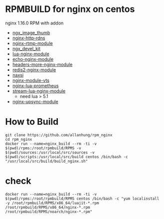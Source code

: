 # RPMBUILD for nginx on centos

nginx 1.16.0 RPM with addon

 - [ngx_image_thumb](https://github.com/3078825/ngx_image_thumb.git)
 - [nginx-http-rdns](https://github.com/flant/nginx-http-rdns.git)
 - [nginx-rtmp-module](https://github.com/arut/nginx-rtmp-module)
 - [ngx_devel_kit](https://github.com/simplresty/ngx_devel_kit)
 - [lua-nginx-module](https://github.com/openresty/lua-nginx-module)
 - [echo-nginx-module](https://github.com/openresty/echo-nginx-module)
 - [headers-more-nginx-module](https://github.com/openresty/headers-more-nginx-module)
 - [redis2-nginx-module](https://github.com/openresty/redis2-nginx-module)
 - [naxsi](https://github.com/nbs-system/naxsi)
 - [nginx-module-vts](https://github.com/vozlt/nginx-module-vts)
 - [nginx-lua-prometheus](https://github.com/knyar/nginx-lua-prometheus)
 - [stream-lua-nginx-module](https://github.com/openresty/stream-lua-nginx-module)
   - need lua > 5.1
 - [nginx-upsync-module](https://github.com/weibocom/nginx-upsync-module)

# How to Build

    git clone https://github.com/allanhung/rpm_nginx
    cd rpm_nginx
    docker run --name=nginx_build --rm -ti -v $(pwd)/rpms:/root/rpmbuild/RPMS -v $(pwd)/sources:/usr/local/src/sources -v $(pwd)/scripts:/usr/local/src/build centos /bin/bash -c "/usr/local/src/build/build_nginx.sh"

# check

    docker run --name=nginx_build --rm -ti -v $(pwd)/rpms:/root/rpmbuild/RPMS centos /bin/bash -c "yum localinstall -y /root/rpmbuild/RPMS/x86_64/luajit-*.rpm /root/rpmbuild/RPMS/x86_64/nginx-*.rpm /root/rpmbuild/RPMS/noarch/nginx-*.rpm"
